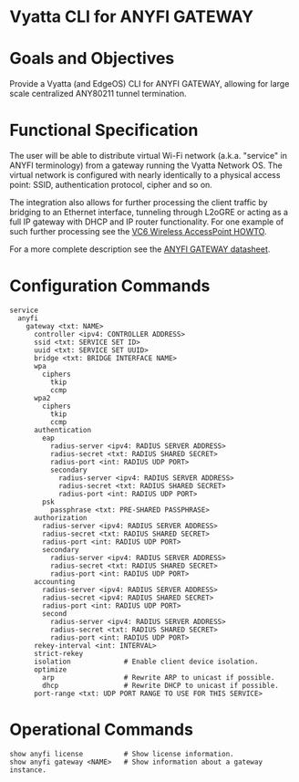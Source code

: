 Vyatta CLI for ANYFI GATEWAY
============================

# Goals and Objectives

Provide a Vyatta (and EdgeOS) CLI for ANYFI GATEWAY, allowing for large scale
centralized ANY80211 tunnel termination.

# Functional Specification

The user will be able to distribute virtual Wi-Fi network (a.k.a. "service" in
ANYFI terminology) from a gateway running the Vyatta Network OS. The virtual
network is configured with nearly identically to a physical access point: SSID,
authentication protocol, cipher and so on.

The integration also allows for further processing the client traffic by bridging
to an Ethernet interface, tunneling through L2oGRE or acting as a full IP gateway
with DHCP and IP router functionality. For one example of such further processing
see the [VC6 Wireless AccessPoint HOWTO](http://www.vyatta.org/node/3443).

For a more complete description see the
[ANYFI GATEWAY datasheet](http://www.anyfinetworks.com/files/anyfi-gateway-datasheet.pdf).

# Configuration Commands

    service
      anyfi
        gateway <txt: NAME>
          controller <ipv4: CONTROLLER ADDRESS>
          ssid <txt: SERVICE SET ID>
          uuid <txt: SERVICE SET UUID>
          bridge <txt: BRIDGE INTERFACE NAME>
          wpa
            ciphers
              tkip
              ccmp
          wpa2
            ciphers
              tkip
              ccmp
          authentication
            eap
              radius-server <ipv4: RADIUS SERVER ADDRESS>
              radius-secret <txt: RADIUS SHARED SECRET>
              radius-port <int: RADIUS UDP PORT>
              secondary
                radius-server <ipv4: RADIUS SERVER ADDRESS>
                radius-secret <txt: RADIUS SHARED SECRET>
                radius-port <int: RADIUS UDP PORT>
            psk
              passphrase <txt: PRE-SHARED PASSPHRASE>
          authorization
            radius-server <ipv4: RADIUS SERVER ADDRESS>
            radius-secret <txt: RADIUS SHARED SECRET>
            radius-port <int: RADIUS UDP PORT>
            secondary
              radius-server <ipv4: RADIUS SERVER ADDRESS>
              radius-secret <txt: RADIUS SHARED SECRET>
              radius-port <int: RADIUS UDP PORT>
          accounting
            radius-server <ipv4: RADIUS SERVER ADDRESS>
            radius-secret <ipv4: RADIUS SHARED SECRET>
            radius-port <int: RADIUS UDP PORT>
            second
              radius-server <ipv4: RADIUS SERVER ADDRESS>
              radius-secret <txt: RADIUS SHARED SECRET>
              radius-port <int: RADIUS UDP PORT>
          rekey-interval <int: INTERVAL>
          strict-rekey
          isolation             # Enable client device isolation.
          optimize
            arp                 # Rewrite ARP to unicast if possible.
            dhcp                # Rewrite DHCP to unicast if possible.
          port-range <txt: UDP PORT RANGE TO USE FOR THIS SERVICE>

# Operational Commands

    show anyfi license          # Show license information.
    show anyfi gateway <NAME>   # Show information about a gateway instance.

